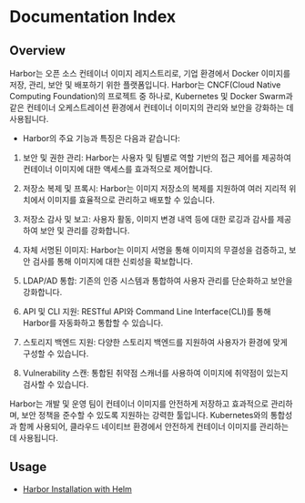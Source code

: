# Documentation Index

## Overview

Harbor는 오픈 소스 컨테이너 이미지 레지스트리로, 기업 환경에서 Docker 이미지를 저장, 관리, 보안 및 배포하기 위한 플랫폼입니다. Harbor는 CNCF(Cloud Native Computing Foundation)의 프로젝트 중 하나로, Kubernetes 및 Docker Swarm과 같은 컨테이너 오케스트레이션 환경에서 컨테이너 이미지의 관리와 보안을 강화하는 데 사용됩니다.

- Harbor의 주요 기능과 특징은 다음과 같습니다:

1. 보안 및 권한 관리: Harbor는 사용자 및 팀별로 역할 기반의 접근 제어를 제공하여 컨테이너 이미지에 대한 액세스를 효과적으로 제어합니다.

2. 저장소 복제 및 프록시: Harbor는 이미지 저장소의 복제를 지원하여 여러 지리적 위치에서 이미지를 효율적으로 관리하고 배포할 수 있습니다.

3. 저장소 감사 및 보고: 사용자 활동, 이미지 변경 내역 등에 대한 로깅과 감사를 제공하여 보안 및 관리를 강화합니다.

4. 자체 서명된 이미지: Harbor는 이미지 서명을 통해 이미지의 무결성을 검증하고, 보안 검사를 통해 이미지에 대한 신뢰성을 확보합니다.

5. LDAP/AD 통합: 기존의 인증 시스템과 통합하여 사용자 관리를 단순화하고 보안을 강화합니다.

6. API 및 CLI 지원: RESTful API와 Command Line Interface(CLI)를 통해 Harbor를 자동화하고 통합할 수 있습니다.

7. 스토리지 백엔드 지원: 다양한 스토리지 백엔드를 지원하여 사용자가 환경에 맞게 구성할 수 있습니다.

8. Vulnerability 스캔: 통합된 취약점 스캐너를 사용하여 이미지에 취약점이 있는지 검사할 수 있습니다.

Harbor는 개발 및 운영 팀이 컨테이너 이미지를 안전하게 저장하고 효과적으로 관리하며, 보안 정책을 준수할 수 있도록 지원하는 강력한 툴입니다. Kubernetes와의 통합성과 함께 사용되어, 클라우드 네이티브 환경에서 안전하게 컨테이너 이미지를 관리하는 데 사용됩니다.


## Usage
- [Harbor Installation with Helm](./installation.md)